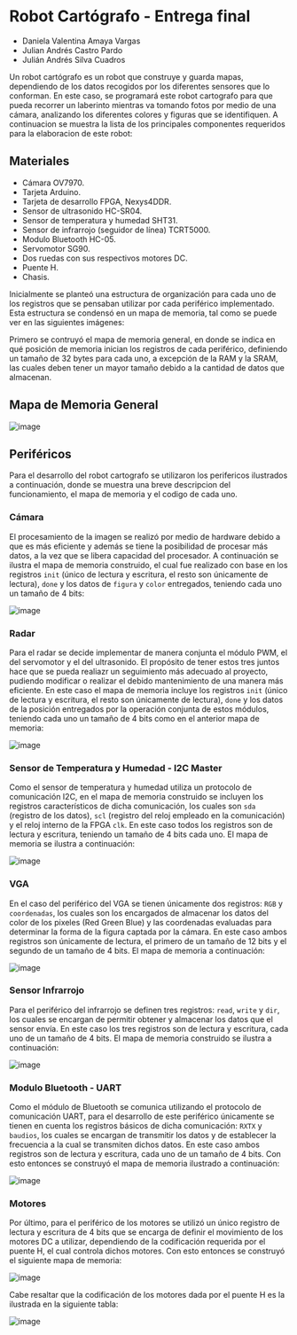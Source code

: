 # Robot Cartógrafo - Entrega final

- Daniela Valentina Amaya Vargas
- Julian Andrés Castro Pardo
- Julián Andrés Silva Cuadros

Un robot cartógrafo es un robot que construye y guarda mapas, dependiendo de los datos recogidos por los diferentes sensores que lo conforman. En este caso, se programará este robot cartografo para que pueda recorrer un laberinto mientras va tomando fotos por medio de una cámara, analizando los diferentes colores y figuras que se identifiquen. A continuacion se muestra la lista de los principales componentes requeridos para la elaboracion de este robot:

## Materiales
- Cámara OV7970.
- Tarjeta Arduino.
- Tarjeta de desarrollo FPGA, Nexys4DDR.
- Sensor de ultrasonido HC-SR04.
- Sensor de temperatura y humedad SHT31.
- Sensor de infrarrojo (seguidor de línea) TCRT5000.
- Modulo Bluetooth HC-05.
- Servomotor SG90.
- Dos ruedas con sus respectivos motores DC.
- Puente H.
- Chasis.

Inicialmente se planteó una estructura de organización para cada uno de los registros que se pensaban utilizar por cada periférico implementado. Esta estructura se condensó en un mapa de memoria, tal como se puede ver en las siguientes imágenes:

Primero se contruyó el mapa de memoria general, en donde se indica en qué posición de memoria inician los registros de cada periférico, definiendo un tamaño de 32 bytes para cada uno, a excepción de la RAM y la SRAM, las cuales deben tener un mayor tamaño debido a la cantidad de datos que almacenan.

## Mapa de Memoria General
![image](https://user-images.githubusercontent.com/92388558/152260404-e48b593e-7f58-4ace-8166-2372b95e602d.png)

## Periféricos
Para el desarrollo del robot cartografo se utilizaron los perifericos ilustrados a continuación, donde se muestra una breve descripcion del funcionamiento, el mapa de memoria y el codigo de cada uno.

### Cámara
El procesamiento de la imagen se realizó por medio de hardware debido a que es más eficiente y además se tiene la posibilidad de procesar más datos, a la vez que se libera capacidad del procesador. A continuación se ilustra el mapa de memoria construido, el cual fue realizado con base en los registros `init` (único de lectura y escritura, el resto son únicamente de lectura), `done` y los datos de `figura` y `color` entregados, teniendo cada uno un tamaño de 4 bits:

![image](https://user-images.githubusercontent.com/92388558/152260713-95e9bbd3-05b8-4f3e-963a-ab27da3a6557.png)

### Radar
Para el radar se decide implementar de manera conjunta el módulo PWM, el del servomotor y el del ultrasonido. El propósito de tener estos tres juntos hace que se pueda realiazr un seguimiento más adecuado al proyecto, pudiendo modificar o realizar el debido mantenimiento de una manera más eficiente. En este caso el mapa de memoria incluye los registros `init` (único de lectura y escritura, el resto son únicamente de lectura), `done` y los datos de la posición entregados por la operación conjunta de estos módulos, teniendo cada uno un tamaño de 4 bits como en el anterior mapa de memoria:

![image](https://user-images.githubusercontent.com/92388558/152260580-c6536ac5-ab7f-4783-915c-954f5ce0afb3.png)

### Sensor de Temperatura y Humedad - I2C Master
Como el sensor de temperatura y humedad utiliza un protocolo de comunicación I2C, en el mapa de memoria construido se incluyen los registros característicos de dicha comunicación, los cuales son `sda` (registro de los datos), `scl` (registro del reloj empleado en la comunicación) y el reloj interno de la FPGA `clk`. En este caso todos los registros son de lectura y escritura, teniendo un tamaño de 4 bits cada uno. El mapa de memoria se ilustra a continuación:

![image](https://user-images.githubusercontent.com/92388558/152260659-46fae33a-f907-4c84-bba0-4f59c06c7d4d.png)

### VGA
En el caso del periférico del VGA se tienen únicamente dos registros: `RGB` y `coordenadas`, los cuales son los encargados de almacenar los datos del color de los pixeles (Red Green Blue) y las coordenadas evaluadas para determinar la forma de la figura captada por la cámara. En este caso ambos registros son únicamente de lectura, el primero de un tamaño de 12 bits y el segundo de un tamaño de 4 bits. El mapa de memoria a continuación:

![image](https://user-images.githubusercontent.com/92388558/152260920-4152c507-ba86-4421-afad-13d9cef7c200.png)

### Sensor Infrarrojo
Para el periférico del infrarrojo se definen tres registros: `read`, `write` y `dir`, los cuales se encargan de permitir obtener y almacenar los datos que el sensor envía. En este caso los tres registros son de lectura y escritura, cada uno de un tamaño de 4 bits. El mapa de memoria construido se ilustra a continuación:

![image](https://user-images.githubusercontent.com/92388558/152260901-054ff930-e5d0-402b-99af-4f2ac66e55f9.png)

### Modulo Bluetooth - UART
Como el módulo de Bluetooth se comunica utilizando el protocolo de comunicación UART, para el desarrollo de este periférico únicamente se tienen en cuenta los registros básicos de dicha comunicación: `RXTX` y `baudios`, los cuales se encargan de transmitir los datos y de establecer la frecuencia a la cual se transmiten dichos datos. En este caso ambos registros son de lectura y escritura, cada uno de un tamaño de 4 bits. Con esto entonces se construyó el mapa de memoria ilustrado a continuación:

![image](https://user-images.githubusercontent.com/92388558/152260533-bed31836-c504-4048-9d4b-ca2219d9d602.png)

### Motores
Por último, para el periférico de los motores se utilizó un único registro de lectura y escritura de 4 bits que se encarga de definir el movimiento de los motores DC a utilizar, dependiendo de la codificación requerida por el puente H, el cual controla dichos motores. Con esto entonces se construyó el siguiente mapa de memoria:

![image](https://user-images.githubusercontent.com/92388558/152260787-a9ec6321-36d7-467d-b7d3-655596e4e367.png)

Cabe resaltar que la codificación de los motores dada por el puente H es la ilustrada en la siguiente tabla:

![image](https://user-images.githubusercontent.com/92388558/152260815-00da78f2-fa9d-409e-9b7c-f7f58820eceb.png)
